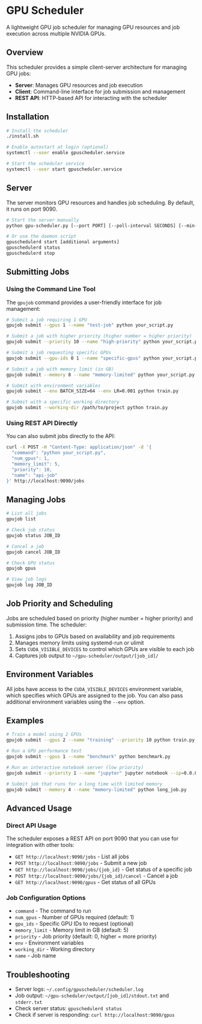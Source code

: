 # GPU Scheduler

A lightweight GPU job scheduler for managing GPU resources and job execution across multiple NVIDIA GPUs.

## Overview

This scheduler provides a simple client-server architecture for managing GPU jobs:

- **Server**: Manages GPU resources and job execution
- **Client**: Command-line interface for job submission and management
- **REST API**: HTTP-based API for interacting with the scheduler

## Installation

```bash
# Install the scheduler
./install.sh

# Enable autostart at login (optional)
systemctl --user enable gpuscheduler.service

# Start the scheduler service
systemctl --user start gpuscheduler.service
```

## Server

The server monitors GPU resources and handles job scheduling. By default, it runs on port 9090.

```bash
# Start the server manually
python gpu-scheduler.py [--port PORT] [--poll-interval SECONDS] [--min-free-memory MB] [--max-gpu-util PERCENT]

# Or use the daemon script
gpuschedulerd start [additional arguments]
gpuschedulerd status
gpuschedulerd stop
```

## Submitting Jobs

### Using the Command Line Tool

The `gpujob` command provides a user-friendly interface for job management:

```bash
# Submit a job requiring 1 GPU
gpujob submit --gpus 1 --name "test-job" python your_script.py

# Submit a job with higher priority (higher number = higher priority)
gpujob submit --priority 10 --name "high-priority" python your_script.py

# Submit a job requesting specific GPUs
gpujob submit --gpu-ids 0 1 --name "specific-gpus" python your_script.py

# Submit a job with memory limit (in GB)
gpujob submit --memory 8 --name "memory-limited" python your_script.py

# Submit with environment variables
gpujob submit --env BATCH_SIZE=64 --env LR=0.001 python train.py

# Submit with a specific working directory
gpujob submit --working-dir /path/to/project python train.py
```

### Using REST API Directly

You can also submit jobs directly to the API:

```bash
curl -X POST -H "Content-Type: application/json" -d '{
  "command": "python your_script.py",
  "num_gpus": 1,
  "memory_limit": 5,
  "priority": 10,
  "name": "api-job"
}' http://localhost:9090/jobs
```

## Managing Jobs

```bash
# List all jobs
gpujob list

# Check job status
gpujob status JOB_ID

# Cancel a job
gpujob cancel JOB_ID

# Check GPU status
gpujob gpus

# View job logs
gpujob log JOB_ID
```

## Job Priority and Scheduling

Jobs are scheduled based on priority (higher number = higher priority) and submission time. The scheduler:

1. Assigns jobs to GPUs based on availability and job requirements
2. Manages memory limits using systemd-run or ulimit
3. Sets `CUDA_VISIBLE_DEVICES` to control which GPUs are visible to each job
4. Captures job output to `~/gpu-scheduler/output/[job_id]/`

## Environment Variables

All jobs have access to the `CUDA_VISIBLE_DEVICES` environment variable, which specifies which GPUs are assigned to the job. You can also pass additional environment variables using the `--env` option.

## Examples

```bash
# Train a model using 2 GPUs
gpujob submit --gpus 2 --name "training" --priority 10 python train.py --epochs 100

# Run a GPU performance test
gpujob submit --gpus 1 --name "benchmark" python benchmark.py

# Run an interactive notebook server (low priority)
gpujob submit --priority 1 --name "jupyter" jupyter notebook --ip=0.0.0.0

# Submit job that runs for a long time with limited memory
gpujob submit --memory 4 --name "memory-limited" python long_job.py
```

## Advanced Usage

### Direct API Usage

The scheduler exposes a REST API on port 9090 that you can use for integration with other tools:

- `GET http://localhost:9090/jobs` - List all jobs
- `POST http://localhost:9090/jobs` - Submit a new job
- `GET http://localhost:9090/jobs/{job_id}` - Get status of a specific job
- `POST http://localhost:9090/jobs/{job_id}/cancel` - Cancel a job
- `GET http://localhost:9090/gpus` - Get status of all GPUs

### Job Configuration Options

- `command` - The command to run
- `num_gpus` - Number of GPUs required (default: 1)
- `gpu_ids` - Specific GPU IDs to request (optional)
- `memory_limit` - Memory limit in GB (default: 5)
- `priority` - Job priority (default: 0, higher = more priority)
- `env` - Environment variables
- `working_dir` - Working directory
- `name` - Job name

## Troubleshooting

- Server logs: `~/.config/gpuscheduler/scheduler.log`
- Job output: `~/gpu-scheduler/output/[job_id]/stdout.txt` and `stderr.txt`
- Check server status: `gpuschedulerd status`
- Check if server is responding: `curl http://localhost:9090/gpus`